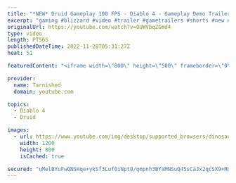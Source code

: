 ```yaml
---
title: "*NEW* Druid Gameplay 100 FPS - Diablo 4 - Gameplay Demo Trailer (2023)"
excerpt: "gaming #blizzard #video #trailer #gametrailers #shorts #new #subscribe #diablo #viral #trending #new #news Please leave a ..."
originalUrl: https://youtube.com/watch?v=OUWVbqZGmd4
type: video
length: PT56S
publishedDateTime: 2022-11-28T05:31:27Z
heat: 51

featuredContent: "<iframe width=\"800\" height=\"500\" frameborder=\"0\" src=\"https://www.youtube.com/embed/OUWVbqZGmd4\" allow=\"accelerometer; autoplay; encrypted-media; gyroscope; picture-in-picture\" allowfullscreen></iframe>"

provider:
  name: Tarnished
  domain: youtube.com

topics:
  - Diablo 4
  - Druid

images:
  - url: https://www.youtube.com/img/desktop/supported_browsers/dinosaur.png
    width: 1200
    height: 800
    isCached: true

secured: "uMelBYuFwQNSHqe+ykSf3Luf0iNpt8/qmpnh3BYaMNSuQ45sCaJx2qcSX9+RUAwiAZvs2VOFldFIj1I70SUhnxhy5UTunNRmTw4+v9hHvtRlYgUj2yRZtrtuqxRj+cGOlKb1nh7f9Z2jmWYszWm/OTIVxj4dNkrh9B6E7Tt3MPm7E04mRSM5ARiHWaVlTLhgerM/YHuvLOvOXyHsq+8cRrQKOIcQEVKMWixzYmrIe7urG3yR3shbElU3CzR9H0V9XyXQzBohXfqfV4NS3p3nPVbn8Us+y+aWn7gn5yd4m+PaoQm9S4eRm+uWkHD039D9kjljM8laDJ5jNgB72SA0d6+JsRRqxUmqg/ZFGtK5ACJb54D9lU21g0Jivl1sbyGpF69716bcB4lsIFkXLEqeYrQwAfMmB6EnWEUtk4ivk0k=;RbXh8P3kTQzdCr8dk6zH+A=="
---
```


